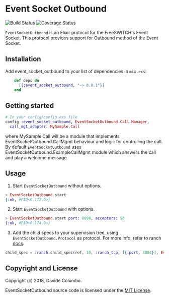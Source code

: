# Event Socket Outbound
[![Build Status](https://travis-ci.org/davec82/freeswitch-outboundsocket.png?branch=master)](https://travis-ci.org/davec82/freeswitch-outboundsocket)
[![Coverage Status](https://coveralls.io/repos/github/davec82/freeswitch-outboundsocket/badge.svg?branch=master)](https://coveralls.io/github/davec82/freeswitch-outboundsocket?branch=master)

`EventSocketOutbound` is an Elixir protocol for the FreeSWITCH's Event Socket. This protocol provides support for Outbound method of the Event Socket.

## Installation

Add event_socket_outbound to your list of dependencies in `mix.exs`:

```elixir
    def deps do
      [{:event_socket_outbound, "~> 0.0.1"}]
    end
```
## Getting started

```elixir
# In your config/config.exs file
config :event_socket_outbound, EventSocketOutbound.Call.Manager,
  call_mgt_adapter: MySample.Call
```
where MySample.Call will be a module that implements EventSocketOutbound.CallMgmt behaviour and logic for controlling the call. By default `EventSocketOutbound` uses EventSocketOutbound.ExampleCallMgmt module which answers the call and play a welcome message.

## Usage

1. Start `EventSocketOutbound` without options.
```elixir
> EventSocketOutbound.start
{:ok, #PID<0.172.0>}
```

2. Start `EventSocketOutbound` with options.
```elixir
> EventSocketOutbound.start port: 8090, acceptors: 50
{:ok, #PID<0.174.0>}
```

3. Add the child specs to your supervision tree, using `EventSocketOutbound.Protocol` as protocol. For more info, refer to ranch [docs](https://ninenines.eu/docs/en/ranch/1.4/guide/embedded/).
```elixir
child_spec = :ranch.child_spec(ref, 10, :ranch_tcp, [{:port, 8084}], EventSocketOutbound.Protocol :ranch)
```

## Copyright and License

Copyright (c) 2018, Davide Colombo.

EventSocketOutbound source code is licensed under the [MIT License](LICENSE.md).
